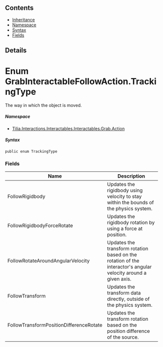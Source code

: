 ## Contents

* [Inheritance]
* [Namespace]
* [Syntax]
* [Fields]

## Details

# Enum GrabInteractableFollowAction.TrackingType

The way in which the object is moved.

##### Namespace

* [Tilia.Interactions.Interactables.Interactables.Grab.Action]

##### Syntax

```
public enum TrackingType
```

### Fields

| Name | Description |
| --- | --- |
| FollowRigidbody | Updates the rigidbody using velocity to stay within the bounds of the physics system. |
| FollowRigidbodyForceRotate | Updates the rigidbody rotation by using a force at position. |
| FollowRotateAroundAngularVelocity | Updates the transform rotation based on the rotation of the interactor's angular velocity around a given axis. |
| FollowTransform | Updates the transform data directly, outside of the physics system. |
| FollowTransformPositionDifferenceRotate | Updates the transform rotation based on the position difference of the source. |

[Tilia.Interactions.Interactables.Interactables.Grab.Action]: README.md
[Inheritance]: #Inheritance
[Namespace]: #Namespace
[Syntax]: #Syntax
[Fields]: #Fields
